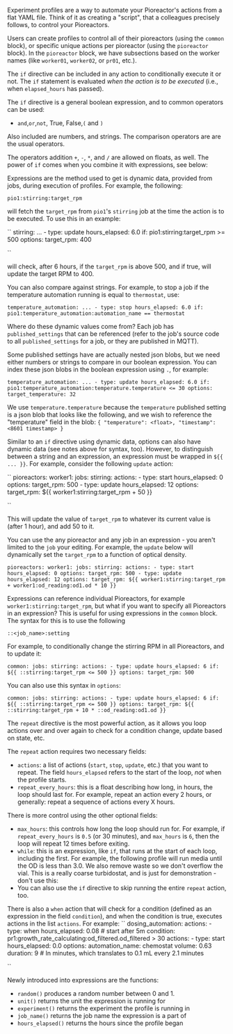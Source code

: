 Experiment profiles are a way to automate your Pioreactor's actions from a flat YAML file. Think of it as creating a "script", that a colleagues precisely follows, to control your Pioreactors.

Users can create profiles to control all of their pioreactors (using the `common` block), or specific unique actions per pioreactor (using the `pioreactor` block). In the `pioreactor` block, we have subsections based on the worker names (like `worker01`, `worker02`, or `pr01`, etc.). 


The `if` directive can be included in any action to conditionally execute it or not. The `if` statement is evaluated _when the action is to be executed_ (i.e., when `elapsed_hours` has passed).

The `if` directive is a general boolean expression, and to common operators can be used:
 - `and`,`or`,`not`, True, False,`(` and `)`

Also included are numbers, and strings. The comparison operators are are the usual operators.

The operators addition `+`, `-`, `*`, and `/` are allowed on floats, as well. The power of `if` comes when you combine it with expressions, see below:

Expressions are the method used to get is dynamic data, provided from jobs, during execution of profiles. For example, the following:

``
pio1:stirring:target_rpm
``

will fetch the `target_rpm` from `pio1`'s `stirring` job at the time the action is to be executed. To use this in an example:

``
    stirring:
     ...
     - type: update
       hours_elapsed: 6.0
       if: pio1:stirring:target_rpm >= 500
       options:
         target_rpm: 400

``

will check, after 6 hours, if the `target_rpm` is above 500, and if true, will update the target RPM to 400.

You can also compare against strings. For example, to stop a job if the temperature automation running is equal to `thermostat`, use:

``
    temperature_automation:
     ...
     - type: stop
       hours_elapsed: 6.0
       if: pio1:temperature_automation:automation_name == thermostat
``

Where do these dynamic values come from? Each job has `published_settings` that can be referenced (refer to the job's source code to all `published_settings` for a job, or they are published in MQTT).

Some published settings have are actually nested json blobs, but we need either numbers or strings to compare in our boolean expression. You can index these json blobs in the boolean expression using `.`, for example:

``
    temperature_automation:
     ...
     - type: update
       hours_elapsed: 6.0
       if: pio1:temperature_automation:temperature.temperature <= 30
       options:
         target_temperature: 32
``


We use `temperature.temperature` because the `temperature` published setting is a json blob that looks like the following, and we wish to reference the "temperature" field in the blob:
``
    {
        "temperature": <float>,
        "timestamp": <8601 timestamp>
    }
``

Similar to an `if` directive using dynamic data, options can also have dynamic data (see notes above for syntax, too). However, to distinguish between a string and an expression, an expression must be wrapped in `${{ ... }}`. For example, consider the following `update` action:

``
pioreactors:
  worker1:
    jobs:
      stirring:
        actions:
          - type: start
            hours_elapsed: 0
            options:
              target_rpm: 500
          - type: update
            hours_elapsed: 12
            options:
              target_rpm: ${{ worker1:stirring:target_rpm + 50 }}

``

This will update the value of `target_rpm` to whatever its current value is (after 1 hour), and add 50 to it.

You can use the any pioreactor and any job in an expression - you aren't limited to the `job` your editing. For example, the `update` below will dynamically set the `target_rpm` to a function of optical density.

``
pioreactors:
  worker1:
    jobs:
      stirring:
        actions:
          - type: start
            hours_elapsed: 0
            options:
              target_rpm: 500
          - type: update
            hours_elapsed: 12
            options:
              target_rpm: ${{ worker1:stirring:target_rpm + worker1:od_reading:od1.od * 10 }}
``

Expressions can reference individual Pioreactors, for example `worker1:stirring:target_rpm`, but what if you want to specify all Pioreactors in an expression? This is useful for using expressions in the `common` block. The syntax for this is to use the following

``
::<job_name>:setting
``

For example, to conditionally change the stirring RPM in all Pioreactors, and to update it:

``
common:
  jobs:
    stirring:
      actions:
        - type: update
          hours_elapsed: 6
          if: ${{ ::stirring:target_rpm <= 500 }}
          options:
            target_rpm: 500
``

You can also use this syntax in `options`:

``
common:
  jobs:
    stirring:
      actions:
        - type: update
          hours_elapsed: 6
          if: ${{ ::stirring:target_rpm <= 500 }}
          options:
            target_rpm: ${{ ::stirring:target_rpm + 10 * ::od_reading:od1.od }}
``

The `repeat` directive is the most powerful action, as it allows you loop actions over and over again to check for a condition change, update based on state, etc.

The `repeat` action requires two  necessary fields:

 - `actions`: a list of actions (`start`, `stop`, `update`, etc.) that you want to repeat. The field `hours_elapsed` refers to the start of the loop, _not_ when the profile starts.
 - `repeat_every_hours`: this is a float describing how long, in hours, the loop should last for. For example,  repeat an action every 2 hours, or generally: repeat a sequence of actions every X hours.

There is more control using the other optional fields:

 - `max_hours`: this controls how long the loop should run for. For example, if `repeat_every_hours` is `0.5` (or 30 minutes), and `max_hours` is `6`, then the loop will repeat 12 times before exiting.
 - `while`: this is an expression, like `if`, that runs at the start of each loop, including the first. For example, the following profile will run media until the OD is less than 3.0. We also remove waste so we don't overflow the vial. This is a really coarse turbidostat, and is just for demonstration - don't use this:
 - You can also use the `if` directive to skip running the entire `repeat` action, too.

There is also a `when` action that will check for a condition (defined as an expression in the field `condition`), and when the condition is true, executes actions in the list `actions`. For example:
``
      dosing_automation:
        actions:
          - type: when
            hours_elapsed: 0.08 # start after 5m
            condition: pr1:growth_rate_calculating:od_filtered.od_filtered > 30
            actions:
              - type: start
                hours_elapsed: 0.0
                options:
                  automation_name: chemostat
                  volume: 0.63
                  duration: 9 # In minutes, which translates to 0.1 mL every 2.1 minutes

``


Newly introduced into expressions are the functions: 
 - `random()` produces a random number between 0 and 1.
 - `unit()` returns the unit the expression is running for
 - `experiment()` returns the experiment the profile is running in
 - `job_name()` returns the job name the expression is a part of
 - `hours_elapsed()` returns the hours since the profile began
